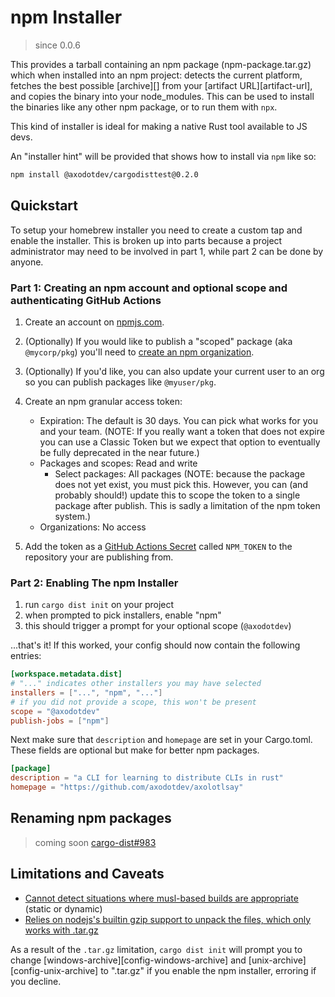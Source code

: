 # npm Installer

> since 0.0.6

This provides a tarball containing an npm package (npm-package.tar.gz) which when installed into an npm project: detects the current platform, fetches the best possible [archive][] from your [artifact URL][artifact-url], and copies the binary into your node_modules. This can be used to install the binaries like any other npm package, or to run them with `npx`.

This kind of installer is ideal for making a native Rust tool available to JS devs.

An "installer hint" will be provided that shows how to install via `npm` like so:

```sh
npm install @axodotdev/cargodisttest@0.2.0
```

## Quickstart

To setup your homebrew installer you need to create a custom tap and enable the installer. This is broken up into parts because a project administrator may need to be involved in part 1, while part 2 can be done by anyone.


### Part 1: Creating an npm account and optional scope and authenticating GitHub Actions

1. Create an account on [npmjs.com](https://www.npmjs.com/signup).
1. (Optionally) If you would like to publish a "scoped" package (aka `@mycorp/pkg`) you'll need to [create an npm organization](https://www.npmjs.com/org/create).
1. (Optionally) If you'd like, you can also update your current user to an org so you can publish packages like `@myuser/pkg`.
2. Create an npm granular access token:

    - Expiration: The default is 30 days. You can pick what works for you and your team. (NOTE: If you really want a token that does not expire you can use a Classic Token but we expect that option to eventually be fully deprecated in the near future.)
    - Packages and scopes: Read and write
        - Select packages: All packages (NOTE: because the package does not yet exist, you must pick this. However, you can (and probably should!) update this to scope the token to a single package after publish. This is sadly a limitation of the npm token system.)
    - Organizations: No access

3. Add the token as a [GitHub Actions Secret](https://docs.github.com/en/actions/security-guides/encrypted-secrets) called `NPM_TOKEN` to the repository your are publishing from.

### Part 2: Enabling The npm Installer

1. run `cargo dist init` on your project
2. when prompted to pick installers, enable "npm"
3. this should trigger a prompt for your optional scope (`@axodotdev`)

...that's it! If this worked, your config should now contain the following entries:

```toml
[workspace.metadata.dist]
# "..." indicates other installers you may have selected
installers = ["...", "npm", "..."]
# if you did not provide a scope, this won't be present
scope = "@axodotdev"
publish-jobs = ["npm"]
```

Next make sure that `description` and `homepage` are set in your Cargo.toml. These
fields are optional but make for better npm packages.

```toml
[package]
description = "a CLI for learning to distribute CLIs in rust"
homepage = "https://github.com/axodotdev/axolotlsay"
```

## Renaming npm packages

> coming soon [cargo-dist#983](https://github.com/axodotdev/cargo-dist/issues/983)

## Limitations and Caveats

* [Cannot detect situations where musl-based builds are appropriate][issue-musl] (static or dynamic)
* [Relies on nodejs's builtin gzip support to unpack the files, which only works with .tar.gz][issue-unpacking]

As a result of the `.tar.gz` limitation, `cargo dist init` will prompt you to change [windows-archive][config-windows-archive] and [unix-archive][config-unix-archive] to ".tar.gz" if you enable the npm installer, erroring if you decline.

[issue-musl]: https://github.com/axodotdev/cargo-dist/issues/75
[issue-unpacking]: https://github.com/axodotdev/cargo-dist/issues/226
